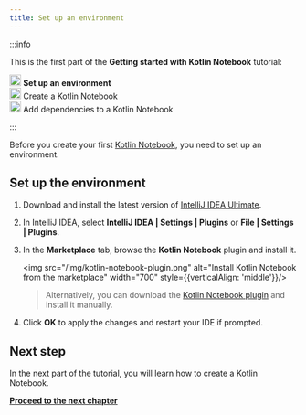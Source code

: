 ```yaml
---
title: Set up an environment
---
```



:::info
<p>
   This is the first part of the <strong>Getting started with Kotlin Notebook</strong> tutorial:
</p>
<p>
   <img src="icon-1.svg" width="20" alt="First step"/> <strong>Set up an environment</strong><br/>
      <img src="icon-2-todo.svg" width="20" alt="Second step"/> Create a Kotlin Notebook<br/>
      <img src="icon-3-todo.svg" width="20" alt="Third step"/> Add dependencies to a Kotlin Notebook<br/>
</p>

:::

Before you create your first [Kotlin Notebook](kotlin-notebook-overview.md), you need to set up an environment.

## Set up the environment

1. Download and install the latest version of [IntelliJ IDEA Ultimate](https://www.jetbrains.com/idea/download/index.html).
2. In IntelliJ IDEA, select **IntelliJ IDEA | Settings | Plugins** or **File | Settings | Plugins**.
3. In the **Marketplace** tab, browse the **Kotlin Notebook** plugin and install it.

   <img src="/img/kotlin-notebook-plugin.png" alt="Install Kotlin Notebook from the marketplace" width="700" style={{verticalAlign: 'middle'}}/>

   > Alternatively, you can download the [Kotlin Notebook plugin](https://plugins.jetbrains.com/plugin/16340-kotlin-notebook)
   > and install it manually.
   >
   

4. Click **OK** to apply the changes and restart your IDE if prompted.

## Next step

In the next part of the tutorial, you will learn how to create a Kotlin Notebook.

**[Proceed to the next chapter](kotlin-notebook-create.md)**